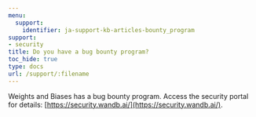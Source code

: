 ```yaml
---
menu:
  support:
    identifier: ja-support-kb-articles-bounty_program
support:
- security
title: Do you have a bug bounty program?
toc_hide: true
type: docs
url: /support/:filename
---
```


Weights and Biases has a bug bounty program. Access the security portal for details: [https://security.wandb.ai/](https://security.wandb.ai/).
